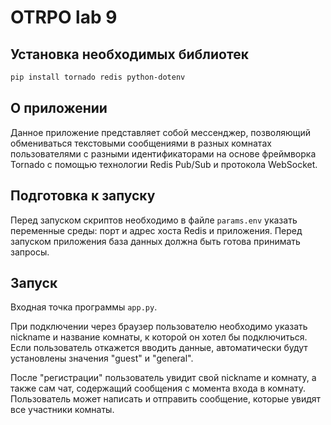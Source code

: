 # OTRPO lab 9
## Установка необходимых библиотек
```bash
pip install tornado redis python-dotenv
```

## О приложении
Данное приложение представляет собой мессенджер, позволяющий обмениваться
текстовыми сообщениями в разных комнатах пользователями с разными идентификаторами
на основе фреймворка Tornado с помощью технологии Redis Pub/Sub
и протокола WebSocket.

## Подготовка к запуску
Перед запуском скриптов необходимо в файле `params.env` указать переменные среды:
порт и адрес хоста Redis и приложения. Перед запуском приложения база данных должна быть готова принимать запросы.

## Запуск
Входная точка программы `app.py`.

При подключении через браузер пользователю необходимо указать nickname и название комнаты, к которой он хотел бы подключиться. 
Если пользователь откажется вводить данные, автоматически будут установлены значения "guest" и "general".

После "регистрации" пользователь увидит свой nickname и комнату, а также сам чат,
содержащий сообщения с момента входа в комнату.
Пользователь может написать и отправить сообщение, которые увидят все участники комнаты.
